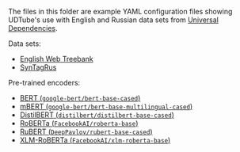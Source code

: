 The files in this folder are example YAML configuration files showing UDTube's
use with English and Russian data sets from [Universal
Dependencies](https://universaldependencies.org/).

Data sets:

-   [English Web
    Treebank](https://github.com/UniversalDependencies/UD_English-EWT/tree/master)
-   [SynTagRus](https://github.com/UniversalDependencies/UD_Russian-SynTagRus/tree/master)

Pre-trained encoders:

-   [BERT
    (`google-bert/bert-base-cased`)](https://huggingface.co/google-bert/bert-base-cased)
-   [mBERT
    (`google-bert/bert-base-multilingual-cased`)](https://huggingface.co/google-bert/bert-base-multilingual-cased)
-   [DistilBERT
    (`distilbert/distilbert-base-cased`)](https://huggingface.co/distilbert/distilbert-base-cased)
-   [RoBERTa
    (`FacebookAI/roberta-base`)](https://huggingface.co/FacebookAI/roberta-base)
-   [RuBERT
    (`DeepPavlov/rubert-base-cased`)](https://huggingface.co/DeepPavlov/rubert-base-cased)
-   [XLM-RoBERTa
    (`FacebookAI/xlm-roberta-base`)](https://huggingface.co/FacebookAI/xlm-roberta-base)
